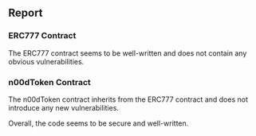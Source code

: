 

## Report

### ERC777 Contract

The ERC777 contract seems to be well-written and does not contain any obvious vulnerabilities.

### n00dToken Contract

The n00dToken contract inherits from the ERC777 contract and does not introduce any new vulnerabilities.

Overall, the code seems to be secure and well-written.